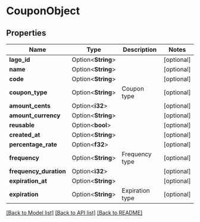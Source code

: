 # CouponObject

## Properties

Name | Type | Description | Notes
------------ | ------------- | ------------- | -------------
**lago_id** | Option<**String**> |  | [optional]
**name** | Option<**String**> |  | [optional]
**code** | Option<**String**> |  | [optional]
**coupon_type** | Option<**String**> | Coupon type | [optional]
**amount_cents** | Option<**i32**> |  | [optional]
**amount_currency** | Option<**String**> |  | [optional]
**reusable** | Option<**bool**> |  | [optional]
**created_at** | Option<**String**> |  | [optional]
**percentage_rate** | Option<**f32**> |  | [optional]
**frequency** | Option<**String**> | Frequency type | [optional]
**frequency_duration** | Option<**i32**> |  | [optional]
**expiration_at** | Option<**String**> |  | [optional]
**expiration** | Option<**String**> | Expiration type | [optional]

[[Back to Model list]](../README.md#documentation-for-models) [[Back to API list]](../README.md#documentation-for-api-endpoints) [[Back to README]](../README.md)


